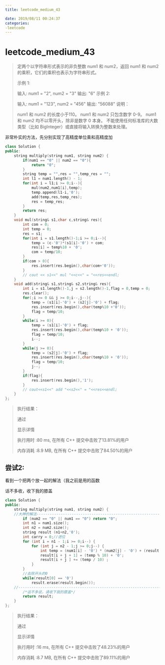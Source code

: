 ```yaml
---
title: leetcode_medium_43

date: 2019/08/11 00:24:37
categories:
-leetcode
---
```

# leetcode_medium_43

>定两个以字符串形式表示的非负整数 num1 和 num2，返回 num1 和 num2 的乘积，它们的乘积也表示为字符串形式。
>
>示例 1:
>
>输入: num1 = "2", num2 = "3"
>输出: "6"
>示例 2:
>
>输入: num1 = "123", num2 = "456"
>输出: "56088"
>说明：
>
>num1 和 num2 的长度小于110。
>num1 和 num2 只包含数字 0-9。
>num1 和 num2 均不以零开头，除非是数字 0 本身。
>不能使用任何标准库的大数类型（比如 BigInteger）或直接将输入转换为整数来处理。

非常朴实的方法，先分别实现了高精度单位乘和高精度加

```c++
class Solution {
public:
    string multiply(string num1, string num2) {
        if(num1 == "0" || num2 == "0"){
            return "0";
        }
        string temp = "",res = "",temp_res = "";
        int l1 = num1.length() - 1;
        for(int i = l1;i >= 0;i--){
            mul(num2,num1[i],temp);
            temp.append(l1-i,'0');
            add(temp,res,temp_res);
            res = temp_res;
        }
        return res;
    }
    void mul(string& s1,char c,string& res){
        int com = 0;
        int temp = 0;
        res = s1;
        for(int i = s1.length()-1;i >= 0;i--){
            temp = (c-'0')*(s1[i]-'0') + com;
            res[i] = temp%10 + '0';
            com = temp/10;
        }
        if(com > 0){
            res.insert(res.begin(),char(com+'0'));
        }
        // cout << s1<<" mul "<<c<<" = "<<res<<endl;
    }
    void add(string& s1,string& s2,string& res){
        int i = s1.length()-1,j = s2.length()-1,flag = 0,temp = 0;
        res.clear();
        for(;i >= 0 && j >= 0;i--,j--){
            temp = (s1[i]-'0') + (s2[j]-'0') + flag;
            res.insert(res.begin(),char(temp%10 +'0'));
            flag = temp/10;
        }
        while(i >= 0){
            temp = (s1[i]-'0') + flag;
            res.insert(res.begin(),char(temp%10 + '0'));
            flag = temp/10;
            i--;
        }
        while(j >= 0){
            temp = (s2[j]-'0') + flag;
            res.insert(res.begin(),char(temp%10 + '0'));
            flag = temp/10;
            j--;
        }
        if(flag){
            res.insert(res.begin(),'1');
        }
        // cout<<s1<<" add "<<s2<<" = "<<res<<endl;
    }
};
```

>执行结果：
>
>通过
>
>显示详情 
>
>执行用时 :80 ms, 在所有 C++ 提交中击败了13.81%的用户
>
>内存消耗 :8.9 MB, 在所有 C++ 提交中击败了84.50%的用户

## 尝试2:

看到一个把两个放一起的解法（我之前是用的函数

话不多收，收下我的膝盖

```c++
class Solution {
public:
    string multiply(string num1, string num2) {
    //大神的解法---------------------------------------------------------------------------
        if (num2 == "0" || num1 == "0") return "0";
        int n1 = num1.size();
        int n2 = num2.size();
        string result (n1+n2,'0');
        int carry = 0;//进位
        for (int i = n1 - 1;i >= 0;i--) {
            for (int j = n2 - 1;j >= 0;j--) {
                int temp = (num1[i] - '0') * (num2[j] - '0') + (result[i + j + 1] - '0');
                result[i + j + 1] = (temp % 10) + '0';
                result[i + j ] += (temp / 10) ;
            }
        }
        //去除开头的0
        while(result[0] == '0')
            result.erase(result.begin());
    //---------------------------------------------------------------------------------------      
        /*话不多说，请收下我的膝盖*/
        return result;
    }
};
```



>执行结果：
>
>通过
>
>显示详情 
>
>执行用时 :16 ms, 在所有 C++ 提交中击败了48.23%的用户
>
>内存消耗 :8.7 MB, 在所有 C++ 提交中击败了89.11%的用户